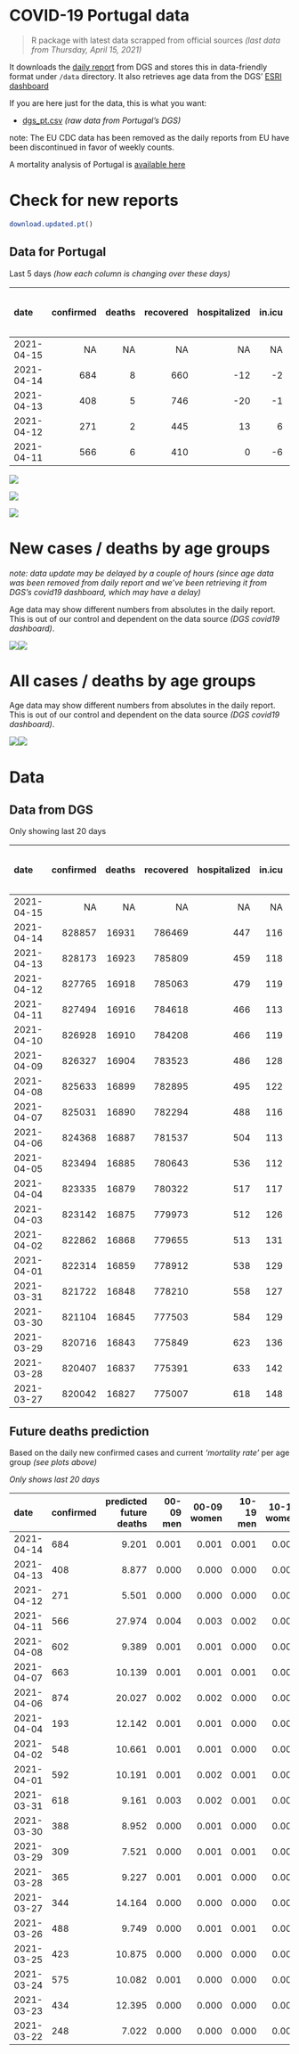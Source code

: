 COVID-19 Portugal data
================

> R package with latest data scrapped from official sources *(last data
> from Thursday, April 15, 2021)*

It downloads the [daily
report](https://covid19.min-saude.pt/relatorio-de-situacao/) from DGS
and stores this in data-friendly format under `/data` directory. It also
retrieves age data from the DGS’ [ESRI
dashboard](https://covid19.min-saude.pt/ponto-de-situacao-atual-em-portugal/)

If you are here just for the data, this is what you want:

  - [dgs\_pt.csv](raw/master/data/dgs_pt.csv) *(raw data from Portugal’s
    DGS)*

note: The EU CDC data has been removed as the daily reports from EU have
been discontinued in favor of weekly counts.

A mortality analysis of Portugal is [available
here](https://averissimo.github.io/covid19-analysis/mortality.html)

# Check for new reports

``` r
download.updated.pt()
```

## Data for Portugal

Last 5 days *(how each column is changing over these days)*

| date       | confirmed | deaths | recovered | hospitalized | in.icu | first vaccine | second vaccine | confirmed m 00-09 | confirmed w 00-09 | confirmed m 10-19 | confirmed w 10-19 | confirmed m 20-29 | confirmed w 20-29 | confirmed m 30-39 | confirmed w 30-39 | confirmed m 40-49 | confirmed w 40-49 | confirmed m 50-59 | confirmed w 50-59 | confirmed m 60-69 | confirmed w 60-69 | confirmed m 70-79 | confirmed w 70-79 | confirmed m 80+ | confirmed w 80+ | death m 00-09 | death w 00-09 | death m 10-19 | death w 10-19 | death m 20-29 | death w 20-29 | death m 30-39 | death w 30-39 | death m 40-49 | death w 40-49 | death m 50-59 | death w 50-59 | death m 60-69 | death w 60-69 | death m 70-79 | death w 70-79 | death m 80+ | death w 80+ |
| :--------- | --------: | -----: | --------: | -----------: | -----: | ------------: | -------------: | ----------------: | ----------------: | ----------------: | ----------------: | ----------------: | ----------------: | ----------------: | ----------------: | ----------------: | ----------------: | ----------------: | ----------------: | ----------------: | ----------------: | ----------------: | ----------------: | --------------: | --------------: | ------------: | ------------: | ------------: | ------------: | ------------: | ------------: | ------------: | ------------: | ------------: | ------------: | ------------: | ------------: | ------------: | ------------: | ------------: | ------------: | ----------: | ----------: |
| 2021-04-15 |        NA |     NA |        NA |           NA |     NA |         52660 |          10893 |                NA |                NA |                NA |                NA |                NA |                NA |                NA |                NA |                NA |                NA |                NA |                NA |                NA |                NA |                NA |                NA |              NA |              NA |            NA |            NA |            NA |            NA |            NA |            NA |            NA |            NA |            NA |            NA |            NA |            NA |            NA |            NA |            NA |            NA |          NA |          NA |
| 2021-04-14 |       684 |      8 |       660 |         \-12 |    \-2 |         42447 |           1780 |                22 |                32 |                42 |                41 |                48 |                33 |                58 |                49 |                60 |                62 |                45 |                52 |                45 |                33 |                15 |                20 |              13 |              15 |             0 |             0 |             0 |             0 |             0 |             0 |             0 |             0 |             0 |             0 |             1 |             0 |             1 |             0 |             1 |             0 |           3 |           2 |
| 2021-04-13 |       408 |      5 |       746 |         \-20 |    \-1 |         29822 |           2162 |                 6 |                 7 |                18 |                16 |                28 |                37 |                40 |                28 |                25 |                39 |                26 |                39 |                26 |                14 |                13 |                 9 |              14 |              23 |             0 |             0 |             0 |             0 |             0 |             0 |             0 |             0 |             0 |             0 |             0 |             0 |             0 |             0 |             1 |             1 |           1 |           2 |
| 2021-04-12 |       271 |      2 |       445 |           13 |      6 |            NA |             NA |                 3 |               \-1 |                 8 |                11 |                39 |                10 |                40 |                23 |                 7 |                 8 |                23 |                30 |                 0 |                18 |                18 |                19 |               7 |               8 |             0 |             0 |             0 |             0 |             0 |             0 |             0 |             0 |             0 |             0 |             0 |             0 |             0 |             0 |             1 |             0 |           1 |           0 |
| 2021-04-11 |       566 |      6 |       410 |            0 |    \-6 |            NA |             NA |                NA |                NA |                NA |                NA |                NA |                NA |                NA |                NA |                NA |                NA |                NA |                NA |                NA |                NA |                NA |                NA |              NA |              NA |            NA |            NA |            NA |            NA |            NA |            NA |            NA |            NA |            NA |            NA |            NA |            NA |            NA |            NA |            NA |            NA |          NA |          NA |

![](README_files/figure-gfm/totals-1.svg)<!-- -->

![](README_files/figure-gfm/differential-1.svg)<!-- -->

![](README_files/figure-gfm/differential_7days-1.svg)<!-- -->

# New cases / deaths by age groups

*note: data update may be delayed by a couple of hours (since age data
was been removed from daily report and we’ve been retrieving it from
DGS’s covid19 dashboard, which may have a delay)*

Age data may show different numbers from absolutes in the daily report.
This is out of our control and dependent on the data source *(DGS
covid19 dashboard)*.

![](README_files/figure-gfm/new_cases_deaths-1.svg)<!-- -->![](README_files/figure-gfm/new_cases_deaths-2.svg)<!-- -->

# All cases / deaths by age groups

Age data may show different numbers from absolutes in the daily report.
This is out of our control and dependent on the data source *(DGS
covid19 dashboard)*.

![](README_files/figure-gfm/total_cases_deaths-1.svg)<!-- -->![](README_files/figure-gfm/total_cases_deaths-2.svg)<!-- -->

# Data

## Data from DGS

Only showing last 20 days

| date       | confirmed | deaths | recovered | hospitalized | in.icu | confirmed m 00-09 | confirmed w 00-09 | confirmed m 10-19 | confirmed w 10-19 | confirmed m 20-29 | confirmed w 20-29 | confirmed m 30-39 | confirmed w 30-39 | confirmed m 40-49 | confirmed w 40-49 | confirmed m 50-59 | confirmed w 50-59 | confirmed m 60-69 | confirmed w 60-69 | confirmed m 70-79 | confirmed w 70-79 | confirmed m 80+ | confirmed w 80+ | death m 00-09 | death w 00-09 | death m 10-19 | death w 10-19 | death m 20-29 | death w 20-29 | death m 30-39 | death w 30-39 | death m 40-49 | death w 40-49 | death m 50-59 | death w 50-59 | death m 60-69 | death w 60-69 | death m 70-79 | death w 70-79 | death m 80+ | death w 80+ | first vaccine | second vaccine |
| :--------- | --------: | -----: | --------: | -----------: | -----: | ----------------: | ----------------: | ----------------: | ----------------: | ----------------: | ----------------: | ----------------: | ----------------: | ----------------: | ----------------: | ----------------: | ----------------: | ----------------: | ----------------: | ----------------: | ----------------: | --------------: | --------------: | ------------: | ------------: | ------------: | ------------: | ------------: | ------------: | ------------: | ------------: | ------------: | ------------: | ------------: | ------------: | ------------: | ------------: | ------------: | ------------: | ----------: | ----------: | ------------: | -------------: |
| 2021-04-15 |        NA |     NA |        NA |           NA |     NA |                NA |                NA |                NA |                NA |                NA |                NA |                NA |                NA |                NA |                NA |                NA |                NA |                NA |                NA |                NA |                NA |              NA |              NA |            NA |            NA |            NA |            NA |            NA |            NA |            NA |            NA |            NA |            NA |            NA |            NA |            NA |            NA |            NA |            NA |          NA |          NA |       1648159 |         616426 |
| 2021-04-14 |    828857 |  16931 |    786469 |          447 |    116 |             23471 |             22516 |             38133 |             38422 |             55617 |             62715 |             54363 |             64590 |             60929 |             76799 |             54148 |             68831 |             40496 |             43928 |             25849 |             29115 |           22783 |           45857 |             1 |             1 |             1 |             1 |             7 |             5 |            21 |            20 |            91 |            62 |           331 |           130 |          1055 |           458 |          2272 |          1326 |        5117 |        6032 |       1595499 |         605533 |
| 2021-04-13 |    828173 |  16923 |    785809 |          459 |    118 |             23449 |             22484 |             38091 |             38381 |             55569 |             62682 |             54305 |             64541 |             60869 |             76737 |             54103 |             68779 |             40451 |             43895 |             25834 |             29095 |           22770 |           45842 |             1 |             1 |             1 |             1 |             7 |             5 |            21 |            20 |            91 |            62 |           330 |           130 |          1054 |           458 |          2271 |          1326 |        5114 |        6030 |       1553052 |         603753 |
| 2021-04-12 |    827765 |  16918 |    785063 |          479 |    119 |             23443 |             22477 |             38073 |             38365 |             55541 |             62645 |             54265 |             64513 |             60844 |             76698 |             54077 |             68740 |             40425 |             43881 |             25821 |             29086 |           22756 |           45819 |             1 |             1 |             1 |             1 |             7 |             5 |            21 |            20 |            91 |            62 |           330 |           130 |          1054 |           458 |          2270 |          1325 |        5113 |        6028 |       1523230 |         601591 |
| 2021-04-11 |    827494 |  16916 |    784618 |          466 |    113 |             23440 |             22478 |             38065 |             38354 |             55502 |             62635 |             54225 |             64490 |             60837 |             76690 |             54054 |             68710 |             40425 |             43863 |             25803 |             29067 |           22749 |           45811 |             1 |             1 |             1 |             1 |             7 |             5 |            21 |            20 |            91 |            62 |           330 |           130 |          1054 |           458 |          2269 |          1325 |        5112 |        6028 |            NA |             NA |
| 2021-04-10 |    826928 |  16910 |    784208 |          466 |    119 |                NA |                NA |                NA |                NA |                NA |                NA |                NA |                NA |                NA |                NA |                NA |                NA |                NA |                NA |                NA |                NA |              NA |              NA |            NA |            NA |            NA |            NA |            NA |            NA |            NA |            NA |            NA |            NA |            NA |            NA |            NA |            NA |            NA |            NA |          NA |          NA |       1520991 |         601007 |
| 2021-04-09 |    826327 |  16904 |    783523 |          486 |    128 |                NA |                NA |                NA |                NA |                NA |                NA |                NA |                NA |                NA |                NA |                NA |                NA |                NA |                NA |                NA |                NA |              NA |              NA |            NA |            NA |            NA |            NA |            NA |            NA |            NA |            NA |            NA |            NA |            NA |            NA |            NA |            NA |            NA |            NA |          NA |          NA |       1453212 |         586316 |
| 2021-04-08 |    825633 |  16899 |    782895 |          495 |    122 |             23350 |             22409 |             37980 |             38295 |             55348 |             62491 |             54058 |             64348 |             60726 |             76544 |             53934 |             68568 |             40321 |             43739 |             25749 |             29017 |           22718 |           45746 |             1 |             1 |             1 |             1 |             7 |             5 |            21 |            20 |            91 |            62 |           330 |           130 |          1052 |           457 |          2264 |          1325 |        5108 |        6023 |       1397726 |         571310 |
| 2021-04-07 |    825031 |  16890 |    782294 |          488 |    116 |             23320 |             22383 |             37963 |             38275 |             55285 |             62459 |             54012 |             64288 |             60675 |             76505 |             53898 |             68519 |             40290 |             43695 |             25737 |             29008 |           22701 |           45728 |             1 |             1 |             1 |             1 |             7 |             5 |            21 |            20 |            91 |            61 |           330 |           130 |          1050 |           457 |          2263 |          1324 |        5106 |        6021 |       1346317 |         560871 |
| 2021-04-06 |    824368 |  16887 |    781537 |          504 |    113 |             23307 |             22365 |             37929 |             38251 |             55227 |             62410 |             53978 |             64241 |             60609 |             76448 |             53851 |             68449 |             40252 |             43656 |             25717 |             28989 |           22687 |           45710 |             1 |             1 |             1 |             1 |             7 |             5 |            21 |            20 |            91 |            61 |           330 |           130 |          1049 |           457 |          2261 |          1324 |        5106 |        6021 |       1309681 |         557789 |
| 2021-04-05 |    823494 |  16885 |    780643 |          536 |    112 |                NA |                NA |                NA |                NA |                NA |                NA |                NA |                NA |                NA |                NA |                NA |                NA |                NA |                NA |                NA |                NA |              NA |              NA |            NA |            NA |            NA |            NA |            NA |            NA |            NA |            NA |            NA |            NA |            NA |            NA |            NA |            NA |            NA |            NA |          NA |          NA |       1282956 |         551869 |
| 2021-04-04 |    823335 |  16879 |    780322 |          517 |    117 |             23264 |             22314 |             37911 |             38232 |             55154 |             62325 |             53891 |             64161 |             60527 |             76372 |             53771 |             68369 |             40207 |             43586 |             25676 |             28965 |           22657 |           45666 |             1 |             1 |             1 |             1 |             7 |             5 |            21 |            20 |            91 |            61 |           330 |           130 |          1049 |           456 |          2258 |          1324 |        5103 |        6020 |       1281718 |         551500 |
| 2021-04-03 |    823142 |  16875 |    779973 |          512 |    126 |                NA |                NA |                NA |                NA |                NA |                NA |                NA |                NA |                NA |                NA |                NA |                NA |                NA |                NA |                NA |                NA |              NA |              NA |            NA |            NA |            NA |            NA |            NA |            NA |            NA |            NA |            NA |            NA |            NA |            NA |            NA |            NA |            NA |            NA |          NA |          NA |       1270907 |         544377 |
| 2021-04-02 |    822862 |  16868 |    779655 |          513 |    131 |             23240 |             22297 |             37904 |             38220 |             55118 |             62289 |             53844 |             64133 |             60502 |             76336 |             53747 |             68353 |             40168 |             43539 |             25664 |             28951 |           22636 |           45636 |             1 |             1 |             1 |             1 |             7 |             5 |            21 |            20 |            91 |            61 |           330 |           130 |          1046 |           456 |          2257 |          1323 |        5100 |        6017 |            NA |             NA |
| 2021-04-01 |    822314 |  16859 |    778912 |          538 |    129 |             23212 |             22264 |             37897 |             38209 |             55085 |             62243 |             53799 |             64080 |             60455 |             76306 |             53701 |             68311 |             40137 |             43515 |             25652 |             28934 |           22620 |           45608 |             1 |             1 |             1 |             1 |             7 |             5 |            21 |            20 |            91 |            61 |           330 |           130 |          1046 |           456 |          2255 |          1321 |        5097 |        6015 |            NA |             NA |
| 2021-03-31 |    821722 |  16848 |    778210 |          558 |    127 |             23179 |             22229 |             37873 |             38194 |             55050 |             62194 |             53757 |             64034 |             60400 |             76263 |             53657 |             68273 |             40111 |             43476 |             25630 |             28925 |           22605 |           45586 |             1 |             1 |             1 |             1 |             7 |             5 |            21 |            20 |            91 |            61 |           330 |           129 |          1044 |           456 |          2254 |          1320 |        5096 |        6010 |            NA |             NA |
| 2021-03-30 |    821104 |  16845 |    777503 |          584 |    129 |             23120 |             22194 |             37839 |             38184 |             55020 |             62155 |             53736 |             63984 |             60327 |             76209 |             53620 |             68229 |             40080 |             43442 |             25606 |             28912 |           22593 |           45570 |             1 |             1 |             1 |             1 |             7 |             5 |            21 |            20 |            91 |            61 |           330 |           129 |          1043 |           456 |          2253 |          1320 |        5095 |        6010 |            NA |             NA |
| 2021-03-29 |    820716 |  16843 |    775849 |          623 |    136 |             23114 |             22178 |             37831 |             38172 |             54994 |             62134 |             53714 |             63963 |             60285 |             76174 |             53588 |             68196 |             40067 |             43410 |             25582 |             28897 |           22579 |           45555 |             1 |             1 |             1 |             1 |             7 |             5 |            21 |            20 |            91 |            61 |           330 |           129 |          1042 |           456 |          2253 |          1320 |        5095 |        6009 |            NA |             NA |
| 2021-03-28 |    820407 |  16837 |    775391 |          633 |    142 |             23105 |             22166 |             37805 |             38156 |             54972 |             62122 |             53701 |             63941 |             60270 |             76148 |             53565 |             68183 |             40041 |             43374 |             25575 |             28894 |           22561 |           45544 |             1 |             1 |             1 |             1 |             7 |             5 |            21 |            20 |            91 |            61 |           330 |           129 |          1042 |           456 |          2251 |          1320 |        5094 |        6006 |            NA |             NA |
| 2021-03-27 |    820042 |  16827 |    775007 |          618 |    148 |             23092 |             22152 |             37798 |             38158 |             54940 |             62096 |             53680 |             63923 |             60245 |             76114 |             53544 |             68150 |             40018 |             43338 |             25560 |             28877 |           22543 |           45530 |             1 |             1 |             1 |             1 |             7 |             5 |            21 |            20 |            91 |            61 |           329 |           129 |          1042 |           455 |          2250 |          1319 |        5089 |        6005 |            NA |             NA |

## Future deaths prediction

Based on the daily new confirmed cases and current *‘mortality rate’*
per age group *(see plots above)*

*Only shows last 20 days*

| date       | confirmed | predicted future deaths | 00-09 men | 00-09 women | 10-19 men | 10-19 women | 20-29 men | 20-29 women | 30-39 men | 30-39 women | 40-49 men | 40-49 women | 50-59 men | 50-59 women | 60-69 men | 60-69 women | 70-79 men | 70-79 women | 80+ men | 80+ women |
| :--------- | :-------- | ----------------------: | --------: | ----------: | --------: | ----------: | --------: | ----------: | --------: | ----------: | --------: | ----------: | --------: | ----------: | --------: | ----------: | --------: | ----------: | ------: | --------: |
| 2021-04-14 | 684       |                   9.201 |     0.001 |       0.001 |     0.001 |       0.001 |     0.006 |       0.003 |     0.022 |       0.015 |     0.090 |       0.050 |     0.275 |       0.098 |     1.172 |       0.344 |     1.318 |       0.911 |   2.920 |     1.973 |
| 2021-04-13 | 408       |                   8.877 |     0.000 |       0.000 |     0.000 |       0.000 |     0.004 |       0.003 |     0.015 |       0.009 |     0.037 |       0.031 |     0.159 |       0.074 |     0.677 |       0.146 |     1.143 |       0.410 |   3.144 |     3.025 |
| 2021-04-12 | 271       |                   5.501 |     0.000 |       0.000 |     0.000 |       0.000 |     0.005 |       0.001 |     0.015 |       0.007 |     0.010 |       0.006 |     0.141 |       0.057 |     0.000 |       0.188 |     1.582 |       0.865 |   1.572 |     1.052 |
| 2021-04-11 | 566       |                  27.974 |     0.004 |       0.003 |     0.002 |       0.002 |     0.019 |       0.011 |     0.065 |       0.044 |     0.166 |       0.118 |     0.734 |       0.268 |     2.709 |       1.293 |     4.746 |       2.277 |   6.963 |     8.550 |
| 2021-04-08 | 602       |                   9.389 |     0.001 |       0.001 |     0.000 |       0.001 |     0.008 |       0.003 |     0.018 |       0.019 |     0.076 |       0.031 |     0.220 |       0.093 |     0.808 |       0.459 |     1.055 |       0.410 |   3.818 |     2.368 |
| 2021-04-07 | 663       |                  10.139 |     0.001 |       0.001 |     0.001 |       0.001 |     0.007 |       0.004 |     0.013 |       0.015 |     0.099 |       0.046 |     0.287 |       0.132 |     0.990 |       0.407 |     1.758 |       0.865 |   3.144 |     2.368 |
| 2021-04-06 | 874       |                  20.027 |     0.002 |       0.002 |     0.000 |       0.000 |     0.009 |       0.007 |     0.034 |       0.025 |     0.122 |       0.061 |     0.489 |       0.151 |     1.172 |       0.730 |     3.604 |       1.093 |   6.738 |     5.788 |
| 2021-04-04 | 193       |                  12.142 |     0.001 |       0.001 |     0.000 |       0.000 |     0.005 |       0.003 |     0.018 |       0.009 |     0.037 |       0.029 |     0.147 |       0.030 |     1.016 |       0.490 |     1.055 |       0.638 |   4.717 |     3.946 |
| 2021-04-02 | 548       |                  10.661 |     0.001 |       0.001 |     0.000 |       0.000 |     0.004 |       0.004 |     0.017 |       0.016 |     0.070 |       0.024 |     0.281 |       0.079 |     0.808 |       0.250 |     1.055 |       0.774 |   3.594 |     3.683 |
| 2021-04-01 | 592       |                  10.191 |     0.001 |       0.002 |     0.001 |       0.000 |     0.004 |       0.004 |     0.016 |       0.014 |     0.082 |       0.035 |     0.269 |       0.072 |     0.677 |       0.407 |     1.934 |       0.410 |   3.369 |     2.894 |
| 2021-03-31 | 618       |                   9.161 |     0.003 |       0.002 |     0.001 |       0.000 |     0.004 |       0.003 |     0.008 |       0.015 |     0.109 |       0.044 |     0.226 |       0.083 |     0.808 |       0.354 |     2.109 |       0.592 |   2.695 |     2.105 |
| 2021-03-30 | 388       |                   8.952 |     0.000 |       0.001 |     0.000 |       0.000 |     0.003 |       0.002 |     0.008 |       0.007 |     0.063 |       0.028 |     0.196 |       0.062 |     0.339 |       0.334 |     2.109 |       0.683 |   3.144 |     1.973 |
| 2021-03-29 | 309       |                   7.521 |     0.000 |       0.001 |     0.001 |       0.000 |     0.003 |       0.001 |     0.005 |       0.007 |     0.022 |       0.021 |     0.141 |       0.025 |     0.677 |       0.375 |     0.615 |       0.137 |   4.043 |     1.447 |
| 2021-03-28 | 365       |                   9.227 |     0.001 |       0.001 |     0.000 |       0.000 |     0.004 |       0.002 |     0.008 |       0.006 |     0.037 |       0.027 |     0.128 |       0.062 |     0.599 |       0.375 |     1.318 |       0.774 |   4.043 |     1.842 |
| 2021-03-27 | 344       |                  14.164 |     0.000 |       0.000 |     0.000 |       0.000 |     0.003 |       0.001 |     0.007 |       0.006 |     0.042 |       0.023 |     0.147 |       0.034 |     0.677 |       0.302 |     1.494 |       0.683 |   5.615 |     5.130 |
| 2021-03-26 | 488       |                   9.749 |     0.000 |       0.001 |     0.001 |       0.001 |     0.007 |       0.003 |     0.010 |       0.009 |     0.051 |       0.030 |     0.214 |       0.051 |     0.834 |       0.313 |     0.264 |       0.683 |   3.594 |     3.683 |
| 2021-03-25 | 423       |                  10.875 |     0.000 |       0.000 |     0.000 |       0.000 |     0.003 |       0.001 |     0.020 |       0.007 |     0.043 |       0.027 |     0.293 |       0.036 |     0.990 |       0.386 |     1.406 |       0.820 |   3.818 |     3.025 |
| 2021-03-24 | 575       |                  10.082 |     0.001 |       0.000 |     0.000 |       0.001 |     0.008 |       0.003 |     0.025 |       0.015 |     0.045 |       0.025 |     0.251 |       0.094 |     0.756 |       0.511 |     2.022 |       0.774 |   2.920 |     2.631 |
| 2021-03-23 | 434       |                  12.395 |     0.000 |       0.000 |     0.000 |       0.001 |     0.003 |       0.002 |     0.006 |       0.004 |     0.043 |       0.040 |     0.220 |       0.068 |     0.990 |       0.188 |     1.406 |       1.002 |   3.818 |     4.604 |
| 2021-03-22 | 248       |                   7.022 |     0.000 |       0.000 |     0.000 |       0.000 |     0.002 |       0.002 |     0.006 |       0.005 |     0.025 |       0.012 |     0.165 |       0.045 |     0.287 |       0.302 |     1.143 |       0.228 |   2.695 |     2.105 |
